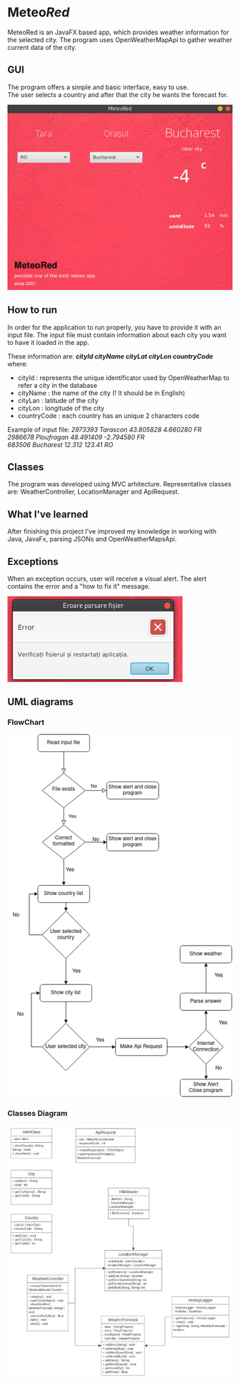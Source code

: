 # Meteo*Red*

MeteoRed is an JavaFX based app, which provides weather information for the selected city. 
The program uses  OpenWeatherMapApi to gather weather current data of the city.

## GUI
The program offers a simple and basic interface, easy to use.\
The user selects a country and after that the city he wants the forecast for. 

![Application GUI](/images/gui.png)

## How to run

In order for the application to run properly, you have to provide it with an input file. 
The input file must contain information about each city you want to have it loaded in the app.

These information are:
***cityId cityName cityLat cityLon countryCode*** where:
- cityId : represents the unique identificator used by OpenWeatherMap to refer a city in the database
- cityName : the name of the city (! It should be in English)
- cityLan : latitude of the city
- cityLon : longitude of the city
- countryCode : each country has an unique 2 characters code

Example of input file:
*2973393 Tarascon 43.805828 4.660280 FR  
2986678 Ploufragan 48.491409 -2.794580 FR  
683506 Bucharest 12.312 123.41 RO*


## Classes

The program was developed using MVC arhitecture.
Representative classes are: WeatherController, LocationManager and ApiRequest.



## What I've learned

After finishing this project I've improved my knowledge in working with Java, JavaFx, parsing JSONs and OpenWeatherMapsApi. 

## Exceptions
When an exception occurs, user will receive a visual alert.
The alert contains the error and a "how to fix it" message.

![Exception example](/images/error.png)



## UML diagrams

### FlowChart
![Flow Chart](/images/flowchart.png)

### Classes Diagram
![Classes Diagram](/images/classes_diagram.jpg)

